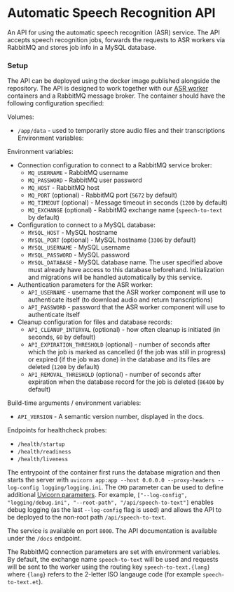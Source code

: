 # Automatic Speech Recognition API

An API for using the automatic speech recognition (ASR) service. The API accepts speech recognition jobs, forwards the
requests to ASR workers via RabbitMQ and stores job info in a MySQL database.

### Setup

The API can be deployed using the docker image published alongside the repository. The API is designed to work together
with our [ASR worker](https://github.com/TartuNLP/speech-to-text-worker) containers and a RabbitMQ message
broker. The container should have the following configuration specified:

Volumes:

- `/app/data` - used to temporarily store audio files and their transcriptions Environment variables:

Environment variables:

- Connection configuration to connect to a RabbitMQ service broker:
    - `MQ_USERNAME` - RabbitMQ username
    - `MQ_PASSWORD` - RabbitMQ user password
    - `MQ_HOST` - RabbitMQ host
    - `MQ_PORT` (optional) - RabbitMQ port (`5672` by default)
    - `MQ_TIMEOUT` (optional) - Message timeout in seconds (`1200` by default)
    - `MQ_EXCHANGE` (optional) - RabbitMQ exchange name (`speech-to-text` by default)
- Configuration to connect to a MySQL database:
    - `MYSQL_HOST` - MySQL hostname
    - `MYSQL_PORT` (optional) - MySQL hostname (`3306` by default)
    - `MYSQL_USERNAME` - MySQL username
    - `MYSQL_PASSWORD` - MySQL password
    - `MYSQL_DATABASE` - MySQL database name. The user specified above must already have access to this database
      beforehand. Initialization and migrations will be handled automatically by this service.
- Authentication parameters for the ASR worker:
    - `API_USERNAME` - username that the ASR worker component will use to authenticate itself (to download audio and
      return transcriptions)
    - `API_PASSWORD` - password that the ASR worker component will use to authenticate itself
- Cleanup configuration for files and database records:
    - `API_CLEANUP_INTERVAL` (optional) - how often cleanup is initiated (in seconds, `60` by default)
    - `API_EXPIRATION_THRESHOLD` (optional) - number of seconds after which the job is marked as cancelled (if the job
      was still in progress) or expired (if the job was done) in the database and its files are deleted (`1200` by
      default)
    - `API_REMOVAL_THRESHOLD` (optional) - number of seconds after expiration when the database record for the job is
      deleted (`86400` by default)

Build-time arguments / environment variables:
- `API_VERSION` - A semantic version number, displayed in the docs.

Endpoints for healthcheck probes:

- `/health/startup`
- `/health/readiness`
- `/health/liveness`

The entrypoint of the container first runs the database migration and then starts the server
with `uvicorn app:app --host 0.0.0.0 --proxy-headers --log-config logging/logging.ini`. The
`CMD` parameter can be used to define additional [Uvicorn parameters](https://www.uvicorn.org/deployment/). For
example, `["--log-config", "logging/debug.ini", "--root-path", "/api/speech-to-text"]`
enables debug logging (as the last `--log-config` flag is used) and allows the API to be deployed to the non-root
path `/api/speech-to-text`.

The service is available on port `8000`. The API documentation is available under the `/docs` endpoint.

The RabbitMQ connection parameters are set with environment variables. By default, the exchange name `speech-to-text`
will be used and requests will be sent to the worker using the routing key `speech-to-text.{lang}` where `{lang}`
refers to the 2-letter ISO langauge code (for example `speech-to-text.et`).
